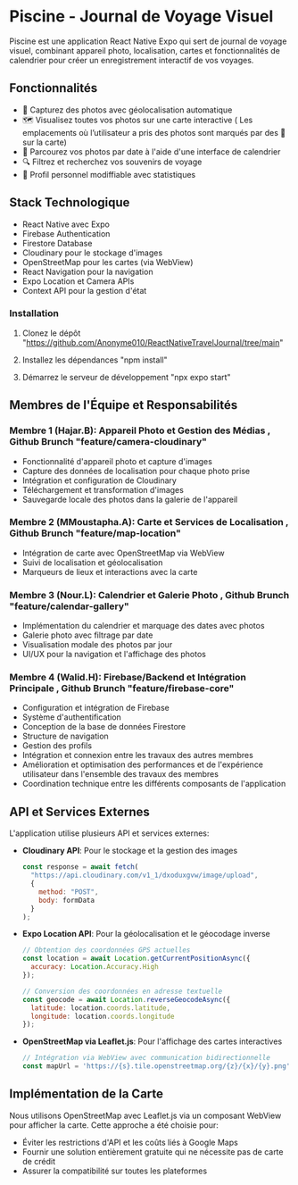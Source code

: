 # Piscine - Journal de Voyage Visuel

Piscine est une application React Native Expo qui sert de journal de voyage visuel, combinant appareil photo, localisation, cartes et fonctionnalités de calendrier pour créer un enregistrement interactif de vos voyages.

## Fonctionnalités

- 📸 Capturez des photos avec géolocalisation automatique
- 🗺️ Visualisez toutes vos photos sur une carte interactive ( Les emplacements où l’utilisateur a pris des photos sont marqués par des 🔴 sur la carte)
- 📅 Parcourez vos photos par date à l'aide d'une interface de calendrier
- 🔍 Filtrez et recherchez vos souvenirs de voyage
- 👤 Profil personnel modiffiable avec statistiques

## Stack Technologique

- React Native avec Expo
- Firebase Authentication
- Firestore Database
- Cloudinary pour le stockage d'images
- OpenStreetMap pour les cartes (via WebView)
- React Navigation pour la navigation
- Expo Location et Camera APIs
- Context API pour la gestion d'état


### Installation

1. Clonez le dépôt "https://github.com/Anonyme010/ReactNativeTravelJournal/tree/main"

2. Installez les dépendances
"npm install"
3. Démarrez le serveur de développement
   "npx expo start"

## Membres de l'Équipe et Responsabilités

### Membre 1 (Hajar.B): Appareil Photo et Gestion des Médias , Github Brunch "feature/camera-cloudinary"
- Fonctionnalité d'appareil photo et capture d'images
- Capture des données de localisation pour chaque photo prise
- Intégration et configuration de Cloudinary
- Téléchargement et transformation d'images
- Sauvegarde locale des photos dans la galerie de l'appareil

### Membre 2 (MMoustapha.A): Carte et Services de Localisation , Github Brunch "feature/map-location"
- Intégration de carte avec OpenStreetMap via WebView
- Suivi de localisation et géolocalisation
- Marqueurs de lieux et interactions avec la carte

### Membre 3 (Nour.L): Calendrier et Galerie Photo , Github Brunch "feature/calendar-gallery"
- Implémentation du calendrier et marquage des dates avec photos
- Galerie photo avec filtrage par date
- Visualisation modale des photos par jour
- UI/UX pour la navigation et l'affichage des photos

### Membre 4 (Walid.H): Firebase/Backend et Intégration Principale , Github Brunch "feature/firebase-core"
- Configuration et intégration de Firebase
- Système d'authentification
- Conception de la base de données Firestore
- Structure de navigation
- Gestion des profils
- Intégration et connexion entre les travaux des autres membres 
- Amélioration et optimisation des performances et de l'expérience utilisateur dans l'ensemble des travaux des membres
- Coordination technique entre les différents composants de l'application

## API et Services Externes

L'application utilise plusieurs API et services externes:

- **Cloudinary API**: Pour le stockage et la gestion des images
  ```javascript
  const response = await fetch(
    "https://api.cloudinary.com/v1_1/dxoduxgvw/image/upload",
    {
      method: "POST",
      body: formData
    }
  );
  ```

- **Expo Location API**: Pour la géolocalisation et le géocodage inverse
  ```javascript
  // Obtention des coordonnées GPS actuelles
  const location = await Location.getCurrentPositionAsync({
    accuracy: Location.Accuracy.High
  });
  
  // Conversion des coordonnées en adresse textuelle
  const geocode = await Location.reverseGeocodeAsync({
    latitude: location.coords.latitude,
    longitude: location.coords.longitude
  });
  ```

- **OpenStreetMap via Leaflet.js**: Pour l'affichage des cartes interactives
  ```javascript
  // Intégration via WebView avec communication bidirectionnelle
  const mapUrl = 'https://{s}.tile.openstreetmap.org/{z}/{x}/{y}.png';
  ```

## Implémentation de la Carte

Nous utilisons OpenStreetMap avec Leaflet.js via un composant WebView pour afficher la carte. Cette approche a été choisie pour:
- Éviter les restrictions d'API et les coûts liés à Google Maps
- Fournir une solution entièrement gratuite qui ne nécessite pas de carte de crédit 
- Assurer la compatibilité sur toutes les plateformes


